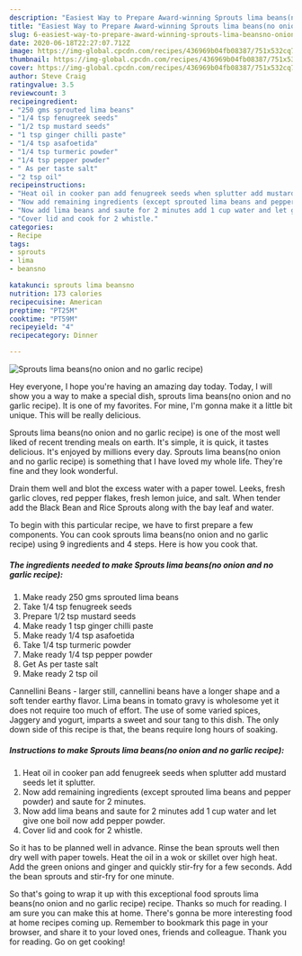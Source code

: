```yaml
---
description: "Easiest Way to Prepare Award-winning Sprouts lima beans(no onion and no garlic recipe)"
title: "Easiest Way to Prepare Award-winning Sprouts lima beans(no onion and no garlic recipe)"
slug: 6-easiest-way-to-prepare-award-winning-sprouts-lima-beansno-onion-and-no-garlic-recipe
date: 2020-06-18T22:27:07.712Z
image: https://img-global.cpcdn.com/recipes/436969b04fb08387/751x532cq70/sprouts-lima-beansno-onion-and-no-garlic-recipe-recipe-main-photo.jpg
thumbnail: https://img-global.cpcdn.com/recipes/436969b04fb08387/751x532cq70/sprouts-lima-beansno-onion-and-no-garlic-recipe-recipe-main-photo.jpg
cover: https://img-global.cpcdn.com/recipes/436969b04fb08387/751x532cq70/sprouts-lima-beansno-onion-and-no-garlic-recipe-recipe-main-photo.jpg
author: Steve Craig
ratingvalue: 3.5
reviewcount: 3
recipeingredient:
- "250 gms sprouted lima beans"
- "1/4 tsp fenugreek seeds"
- "1/2 tsp mustard seeds"
- "1 tsp ginger chilli paste"
- "1/4 tsp asafoetida"
- "1/4 tsp turmeric powder"
- "1/4 tsp pepper powder"
- " As per taste salt"
- "2 tsp oil"
recipeinstructions:
- "Heat oil in cooker pan add fenugreek seeds when splutter add mustard seeds let it splutter."
- "Now add remaining ingredients (except sprouted lima beans and pepper powder) and saute for 2 minutes."
- "Now add lima beans and saute for 2 minutes add 1 cup water and let give one boil now add pepper powder."
- "Cover lid and cook for 2 whistle."
categories:
- Recipe
tags:
- sprouts
- lima
- beansno

katakunci: sprouts lima beansno 
nutrition: 173 calories
recipecuisine: American
preptime: "PT25M"
cooktime: "PT59M"
recipeyield: "4"
recipecategory: Dinner

---
```



![Sprouts lima beans(no onion and no garlic recipe)](https://img-global.cpcdn.com/recipes/436969b04fb08387/751x532cq70/sprouts-lima-beansno-onion-and-no-garlic-recipe-recipe-main-photo.jpg)

Hey everyone, I hope you're having an amazing day today. Today, I will show you a way to make a special dish, sprouts lima beans(no onion and no garlic recipe). It is one of my favorites. For mine, I'm gonna make it a little bit unique. This will be really delicious.

Sprouts lima beans(no onion and no garlic recipe) is one of the most well liked of recent trending meals on earth. It's simple, it is quick, it tastes delicious. It's enjoyed by millions every day. Sprouts lima beans(no onion and no garlic recipe) is something that I have loved my whole life. They're fine and they look wonderful.

Drain them well and blot the excess water with a paper towel. Leeks, fresh garlic cloves, red pepper flakes, fresh lemon juice, and salt. When tender add the Black Bean and Rice Sprouts along with the bay leaf and water.


To begin with this particular recipe, we have to first prepare a few components. You can cook sprouts lima beans(no onion and no garlic recipe) using 9 ingredients and 4 steps. Here is how you cook that.

<!--inarticleads1-->

##### The ingredients needed to make Sprouts lima beans(no onion and no garlic recipe):

1. Make ready 250 gms sprouted lima beans
1. Take 1/4 tsp fenugreek seeds
1. Prepare 1/2 tsp mustard seeds
1. Make ready 1 tsp ginger chilli paste
1. Make ready 1/4 tsp asafoetida
1. Take 1/4 tsp turmeric powder
1. Make ready 1/4 tsp pepper powder
1. Get  As per taste salt
1. Make ready 2 tsp oil


Cannellini Beans - larger still, cannellini beans have a longer shape and a soft tender earthy flavor. Lima beans in tomato gravy is wholesome yet it does not require too much of effort. The use of some varied spices, Jaggery and yogurt, imparts a sweet and sour tang to this dish. The only down side of this recipe is that, the beans require long hours of soaking. 

<!--inarticleads2-->

##### Instructions to make Sprouts lima beans(no onion and no garlic recipe):

1. Heat oil in cooker pan add fenugreek seeds when splutter add mustard seeds let it splutter.
1. Now add remaining ingredients (except sprouted lima beans and pepper powder) and saute for 2 minutes.
1. Now add lima beans and saute for 2 minutes add 1 cup water and let give one boil now add pepper powder.
1. Cover lid and cook for 2 whistle.


So it has to be planned well in advance. Rinse the bean sprouts well then dry well with paper towels. Heat the oil in a wok or skillet over high heat. Add the green onions and ginger and quickly stir-fry for a few seconds. Add the bean sprouts and stir-fry for one minute. 

So that's going to wrap it up with this exceptional food sprouts lima beans(no onion and no garlic recipe) recipe. Thanks so much for reading. I am sure you can make this at home. There's gonna be more interesting food at home recipes coming up. Remember to bookmark this page in your browser, and share it to your loved ones, friends and colleague. Thank you for reading. Go on get cooking!
